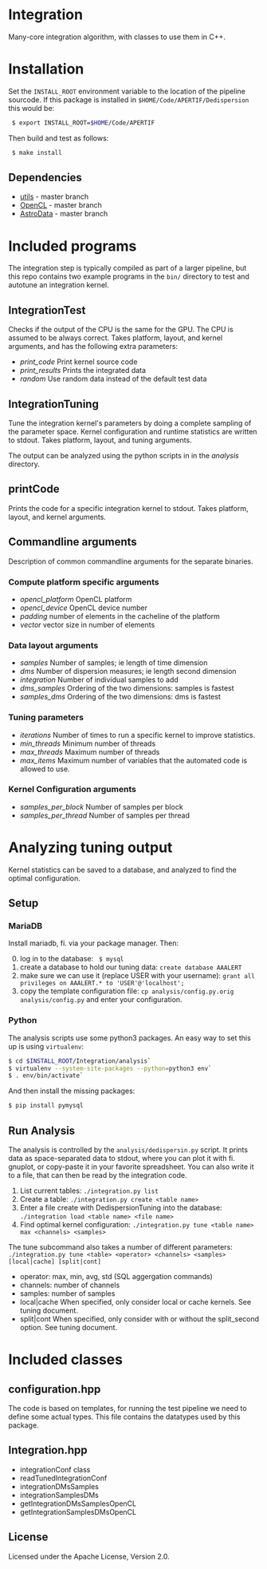 # Integration

Many-core integration algorithm, with classes to use them in C++.

# Installation

Set the `INSTALL_ROOT` environment variable to the location of the pipeline sourcode.
If this package is installed in `$HOME/Code/APERTIF/Dedispersion` this would be:

```bash
 $ export INSTALL_ROOT=$HOME/Code/APERTIF
```

Then build and test as follows:

```bash
 $ make install
```

## Dependencies

* [utils](https://github.com/isazi/utils) - master branch
* [OpenCL](https://github.com/isazi/OpenCL) - master branch
* [AstroData](https://github.com/TRASAL/AstroData) - master branch

# Included programs

The integration step is typically compiled as part of a larger pipeline, but this repo contains two example programs in the `bin/` directory to test and autotune an integration kernel.

## IntegrationTest

Checks if the output of the CPU is the same for the GPU.
The CPU is assumed to be always correct.
Takes platform, layout, and kernel arguments, and has the following extra parameters:

 * *print_code*     Print kernel source code
 * *print_results*  Prints the integrated data
 * *random*         Use random data instead of the default test data

## IntegrationTuning

Tune the integration kernel's parameters by doing a complete sampling of the parameter space.
Kernel configuration and runtime statistics are written to stdout.
Takes platform, layout, and tuning arguments.

The output can be analyzed using the python scripts in in the *analysis* directory.

## printCode

Prints the code for a specific integration kernel to stdout.
Takes platform, layout, and kernel arguments.

## Commandline arguments

Description of common commandline arguments for the separate binaries.

### Compute platform specific arguments

 * *opencl_platform*     OpenCL platform
 * *opencl_device*       OpenCL device number
 * *padding*             number of elements in the cacheline of the platform
 * *vector*              vector size in number of elements

### Data layout arguments

 * *samples*       Number of samples; ie length of time dimension
 * *dms*           Number of dispersion measures; ie length second dimension
 * *integration*   Number of individual samples to add
 * *dms_samples*   Ordering of the two dimensions: samples is fastest
 * *samples_dms*   Ordering of the two dimensions: dms is fastest

### Tuning parameters

 * *iterations*    Number of times to run a specific kernel to improve statistics.
 * *min_threads*   Minimum number of threads
 * *max_threads*   Maximum number of threads
 * *max_items*     Maximum number of variables that the automated code is allowed to use.

### Kernel Configuration arguments

 * *samples_per_block*       Number of samples per block
 * *samples_per_thread*      Number of samples per thread

# Analyzing tuning output

Kernel statistics can be saved to a database, and analyzed to find the optimal configuration.

## Setup

### MariaDB

Install mariadb, fi. via your package manager. Then:

0. log in to the database: ` $ mysql`
1. create a database to hold our tuning data: `create database AAALERT`
2. make sure we can use it (replace USER with your username): `grant all privileges on AAALERT.* to 'USER'@'localhost';` 
3. copy the template configuration file: `cp analysis/config.py.orig analysis/config.py` and enter your configuration.

### Python

The analysis scripts use some python3 packages. An easy way to set this up is using `virtualenv`:

```bash
$ cd $INSTALL_ROOT/Integration/analysis`
$ virtualenv --system-site-packages --python=python3 env`
$ . env/bin/activate`
```

And then install the missing packages:

```bash
$ pip install pymysql
```

## Run Analysis

The analysis is controlled by the `analysis/dedispersin.py` script.
It prints data as space-separated data to stdout, where you can plot it with fi. gnuplot, or copy-paste it in your favorite spreadsheet.
You can also write it to a file, that can then be read by the integration code.

1. List current tables: `./integration.py list`
2. Create a table: `./integration.py create <table name>`
3. Enter a file create with DedispersionTuning into the database: `./integration load <table name> <file name>`
4. Find optimal kernel configuration: `./integration.py tune <table name> max <channels> <samples>`
     
The tune subcommand also takes a number of different parameters: `./integration.py tune <table> <operator> <channels> <samples> [local|cache] [split|cont]`

 * operator: max, min, avg, std  (SQL aggergation commands)
 * channels: number of channels
 * samples: number of samples
 * local|cache  When specified, only consider local or cache kernels. See tuning document.
 * split|cont   When specified, only consider with or without the split_second option. See tuning document.

# Included classes

## configuration.hpp

The code is based on templates, for running the test pipeline we need to define some actual types.
This file contains the datatypes used by this package.

## Integration.hpp

 * integrationConf class
 * readTunedIntegrationConf
 * integrationDMsSamples
 * integrationSamplesDMs
 * getIntegrationDMsSamplesOpenCL
 * getIntegrationSamplesDMsOpenCL

## License

Licensed under the Apache License, Version 2.0.

